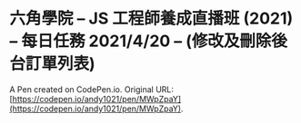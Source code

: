 # 六角學院 – JS 工程師養成直播班 (2021) – 每日任務 2021/4/20 – (修改及刪除後台訂單列表)

A Pen created on CodePen.io. Original URL: [https://codepen.io/andy1021/pen/MWpZpaY](https://codepen.io/andy1021/pen/MWpZpaY).


